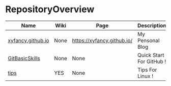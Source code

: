 # RepositoryOverview

|Name|Wiki|Page|Description|
|---|---|---|---|
|[xyfancy.github.io](https://github.com/xyfancy/xyfancy.github.io)|None|https://xyfancy.github.io/|My Pensonal Blog|
|[GitBasicSkills](https://github.com/xyfancy/GitBasicSkills)|None|None|Quick Start For GitHub !|
|[tips](https://github.com/xyfancy/tips/wiki)|YES|None|Tips For Linux !|

